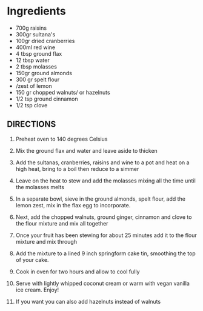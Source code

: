 # Ingredients

* 700g raisins
* 300gr sultana's
* 100gr dried cranberries
* 400ml red wine
* 4 tbsp ground flax
* 12 tbsp water
* 2 tbsp molasses
* 150gr ground almonds
* 300 gr spelt flour
* /zest of lemon
* 150 gr chopped walnuts/ or hazelnuts
* 1/2 tsp ground cinnamon
* 1/2 tsp clove

## DIRECTIONS

1. Preheat oven to 140 degrees Celsius

2. Mix the ground flax and water and leave aside to thicken

3. Add the sultanas, cranberries, raisins and wine to a pot and heat on a high heat, bring to a boil then reduce to a simmer

4. Leave on the heat to stew and add the molasses mixing all the time until the molasses melts

5. In a separate bowl, sieve in the ground almonds, spelt flour, add the lemon zest, mix in the flax egg to incorporate.

6. Next, add the chopped walnuts, ground ginger, cinnamon and clove to the flour mixture and mix all together

7. Once your fruit has been stewing for about 25 minutes add it to the flour mixture and mix through

8. Add the mixture to a lined 9 inch springform cake tin, smoothing the top of your cake.

9. Cook in oven for two hours and allow to cool fully

10. Serve with lightly whipped coconut cream or warm with vegan vanilla ice cream. Enjoy!

11. If you want you can also add hazelnuts instead of walnuts